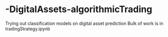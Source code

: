 # -DigitalAssets-algorithmicTrading
Trying out classification models on digital asset prediction
Bulk of work is in tradingStrategy.ipynb
